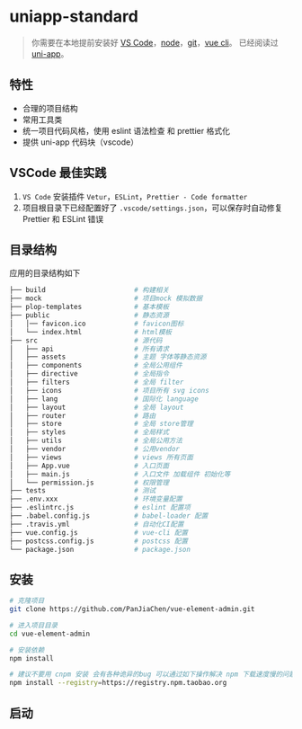 # uniapp-standard

> 你需要在本地提前安装好 [VS Code](https://code.visualstudio.com/)，[node](http://nodejs.org/)，[git](https://git-scm.com/)，[vue cli](https://cli.vuejs.org/)。
已经阅读过 [uni-app](https://uniapp.dcloud.io/quickstart-cli)。
## 特性
- 合理的项目结构
- 常用工具类
- 统一项目代码风格，使用 eslint 语法检查 和 prettier 格式化
- 提供 uni-app 代码块（vscode）

## VSCode 最佳实践

1. `VS Code` 安装插件 `Vetur`，`ESLint`，`Prettier - Code formatter`
2. 项目根目录下已经配置好了 `.vscode/settings.json`，可以保存时自动修复 Prettier 和 ESLint 错误
## 目录结构

应用的目录结构如下

```bash
├── build                      # 构建相关
├── mock                       # 项目mock 模拟数据
├── plop-templates             # 基本模板
├── public                     # 静态资源
│   │── favicon.ico            # favicon图标
│   └── index.html             # html模板
├── src                        # 源代码
│   ├── api                    # 所有请求
│   ├── assets                 # 主题 字体等静态资源
│   ├── components             # 全局公用组件
│   ├── directive              # 全局指令
│   ├── filters                # 全局 filter
│   ├── icons                  # 项目所有 svg icons
│   ├── lang                   # 国际化 language
│   ├── layout                 # 全局 layout
│   ├── router                 # 路由
│   ├── store                  # 全局 store管理
│   ├── styles                 # 全局样式
│   ├── utils                  # 全局公用方法
│   ├── vendor                 # 公用vendor
│   ├── views                  # views 所有页面
│   ├── App.vue                # 入口页面
│   ├── main.js                # 入口文件 加载组件 初始化等
│   └── permission.js          # 权限管理
├── tests                      # 测试
├── .env.xxx                   # 环境变量配置
├── .eslintrc.js               # eslint 配置项
├── .babel.config.js           # babel-loader 配置
├── .travis.yml                # 自动化CI配置
├── vue.config.js              # vue-cli 配置
├── postcss.config.js          # postcss 配置
└── package.json               # package.json
```

## 安装

```bash
# 克隆项目
git clone https://github.com/PanJiaChen/vue-element-admin.git

# 进入项目目录
cd vue-element-admin

# 安装依赖
npm install

# 建议不要用 cnpm 安装 会有各种诡异的bug 可以通过如下操作解决 npm 下载速度慢的问题
npm install --registry=https://registry.npm.taobao.org

```

## 启动


